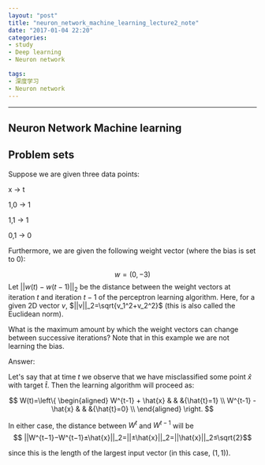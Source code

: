 ```yaml
---
layout: "post"
title: "neuron_network_machine_learning_lecture2_note"
date: "2017-01-04 22:20"
categories:
- study
- Deep learning
- Neuron network

tags:
- 深度学习
- Neuron network
---
```


---

## Neuron Network Machine learning

## Problem sets

Suppose we are given three data points:

x →  t

1,0 → 1

1,1 → 1

0,1 → 0

Furthermore, we are given the following weight vector (where the bias is set to 0):

$$w=(0,−3)$$
Let $||w(t)−w(t−1)||_2$
be the distance between the weight vectors at iteration $t$ and iteration $t−1$ of the perceptron learning algorithm. Here, for a given 2D vector $v$, $||v||_2=\sqrt{v_1^2+v_2^2}$ (this is also called the Euclidean norm).

What is the maximum amount by which the weight vectors can change between successive iterations? Note that in this example we are not learning the bias.


Answer:

Let's say that at time $t$ we observe that we have misclassified some point $\hat{x}$ with target $\hat{t}$. Then the learning algorithm will proceed as:



$$ W(t)=\left\{
\begin{aligned}
W^{t-1} + \hat{x} & &      &{\hat{t}=1} \\
W^{t-1} - \hat{x} & &      &{\hat{t}=0} \\
\end{aligned}
\right.
$$

In either case, the distance between $W^{t}$ and $W^{t-1}$ will be $$
||W^{t−1}−W^{t−1}±\hat{x}||_2=||±\hat{x}||_2=||\hat{x}||_2≤\sqrt{2}$$

since this is the length of the largest input vector (in this case, $(1,1)$).
